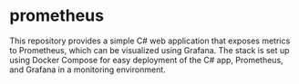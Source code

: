 # prometheus
This repository provides a simple C# web application that exposes metrics to Prometheus, which can be visualized using Grafana. The stack is set up using Docker Compose for easy deployment of the C# app, Prometheus, and Grafana in a monitoring environment.
